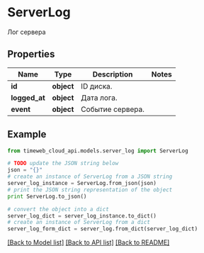 # ServerLog

Лог сервера

## Properties
Name | Type | Description | Notes
------------ | ------------- | ------------- | -------------
**id** | **object** | ID диска. | 
**logged_at** | **object** | Дата лога. | 
**event** | **object** | Событие сервера. | 

## Example

```python
from timeweb_cloud_api.models.server_log import ServerLog

# TODO update the JSON string below
json = "{}"
# create an instance of ServerLog from a JSON string
server_log_instance = ServerLog.from_json(json)
# print the JSON string representation of the object
print ServerLog.to_json()

# convert the object into a dict
server_log_dict = server_log_instance.to_dict()
# create an instance of ServerLog from a dict
server_log_form_dict = server_log.from_dict(server_log_dict)
```
[[Back to Model list]](../README.md#documentation-for-models) [[Back to API list]](../README.md#documentation-for-api-endpoints) [[Back to README]](../README.md)


